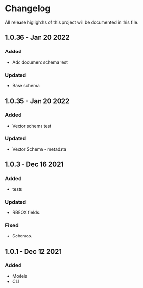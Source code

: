 # Changelog 


All release higlighths of this project will be documented in this file.

## 1.0.36 - Jan 20 2022
### Added
- Add document schema test
### Updated
- Base schema
###

## 1.0.35 - Jan 20 2022
### Added
- Vector schema test
### Updated
- Vector Schema - metadata
###

## 1.0.3 - Dec 16 2021
### Added
- tests
### Updated
- RBBOX fields.
### Fixed
- Schemas.
###

## 1.0.1 - Dec 12 2021
### Added
- Models
- CLI 
###
